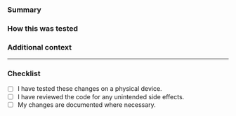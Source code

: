 ### Summary

<!-- Briefly explain the changes in this pull request. Why are they needed, and what problem do they solve? -->

### How this was tested

<!-- Describe how you tested your changes. Include any hardware, firmware versions, or steps you took to verify it works as expected. -->

### Additional context

<!-- Add any other useful information, such as screenshots, GIFs, or links to related issues. -->

---

### Checklist

<!-- Please check off the following items before requesting a review: -->

- [ ] I have tested these changes on a physical device.
- [ ] I have reviewed the code for any unintended side effects.
- [ ] My changes are documented where necessary.
